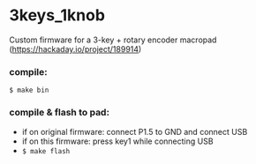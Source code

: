 # 3keys_1knob
Custom firmware for a 3-key + rotary encoder macropad (https://hackaday.io/project/189914)

### compile:
`$ make bin`

### compile & flash to pad:
- if on original firmware: connect P1.5 to GND and connect USB
- if on this firmware: press key1 while connecting USB
- `$ make flash`
